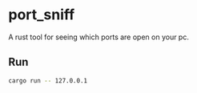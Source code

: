 # port_sniff

A rust tool for seeing which ports are open on your pc.

## Run

```bash
cargo run -- 127.0.0.1
```
